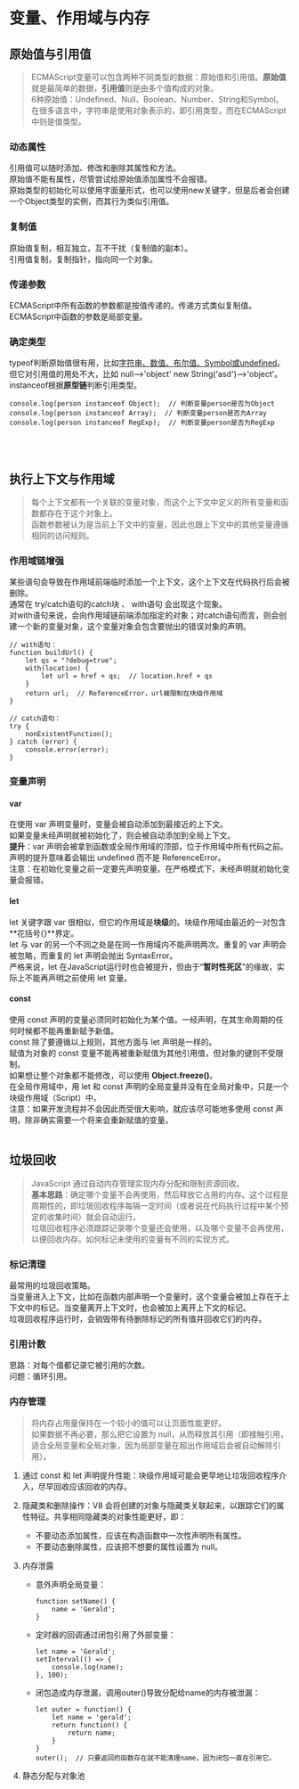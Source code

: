 # 变量、作用域与内存

## 原始值与引用值

> ECMAScript变量可以包含两种不同类型的数据：原始值和引用值。<b>原始值</b>就是最简单的数据，<b>引用值</b>则是由多个值构成的对象。<br>
6种原始值：Undefined、Null、Boolean、Number、String和Symbol。<br>
在很多语言中，字符串是使用对象表示的，即引用类型，而在ECMAScript中则是值类型。

### 动态属性

引用值可以随时添加、修改和删除其属性和方法。<br>
原始值不能有属性，尽管尝试给原始值添加属性不会报错。<br>
原始类型的初始化可以使用字面量形式，也可以使用new关键字，但是后者会创建一个Object类型的实例，而其行为类似引用值。

### 复制值

原始值复制，相互独立，互不干扰（复制值的副本）。<br>
引用值复制，复制指针，指向同一个对象。

### 传递参数

ECMAScript中所有函数的参数都是按值传递的。传递方式类似复制值。<br>
ECMAScript中函数的参数是局部变量。

### 确定类型

typeof判断原始值很有用，比如<u>字符串、数值、布尔值、Symbol或undefined</u>。但它对引用值的用处不大，比如 null-->'object'  new String('asd')-->'object'。<br>
instanceof根据**原型链**判断引用类型。
```
console.log(person instanceof Object);  // 判断变量person是否为Object
console.log(person instanceof Array);  // 判断变量person是否为Array
console.log(person instanceof RegExp);  // 判断变量person是否为RegExp
```
<br><br>

## 执行上下文与作用域

> 每个上下文都有一个关联的变量对象，而这个上下文中定义的所有变量和函数都存在于这个对象上。<br>
函数参数被认为是当前上下文中的变量，因此也跟上下文中的其他变量遵循相同的访问规则。

### 作用域链增强

某些语句会导致在作用域前端临时添加一个上下文，这个上下文在代码执行后会被删除。<br>
通常在 try/catch语句的catch块 、 with语句 会出现这个现象。<br>
对with语句来说，会向作用域链前端添加指定的对象；对catch语句而言，则会创建一个新的变量对象，这个变量对象会包含要抛出的错误对象的声明。
```
// with语句：
function buildUrl() {
    let qs = "?debug=true";
    with(location) {
        let url = href + qs;  // location.href + qs
    }
    return url;  // ReferenceError，url被限制在块级作用域
}

// catch语句：
try {
    nonExistentFunction();
} catch (error) {
    console.error(error);
}
```

### 变量声明

#### var
在使用 var 声明变量时，变量会被自动添加到最接近的上下文。<br>
如果变量未经声明就被初始化了，则会被自动添加到全局上下文。<br>
**提升**：var 声明会被拿到函数或全局作用域的顶部，位于作用域中所有代码之前。<br>
声明的提升意味着会输出 undefined 而不是 ReferenceError。<br>
注意：在初始化变量之前一定要先声明变量。在严格模式下，未经声明就初始化变量会报错。<br>

#### let
let 关键字跟 var 很相似，但它的作用域是**块级**的。块级作用域由最近的一对包含**花括号{}**界定。<br>
let 与 var 的另一个不同之处是在同一作用域内不能声明两次。重复的 var 声明会被忽略，而重复的 let 声明会抛出 SyntaxError。<br>
严格来说，let 在JavaScript运行时也会被提升，但由于“**暂时性死区**”的缘故，实际上不能再声明之前使用 let 变量。<br>

#### const
使用 const 声明的变量必须同时初始化为某个值。一经声明，在其生命周期的任何时候都不能再重新赋予新值。<br>
const 除了要遵循以上规则，其他方面与 let 声明是一样的。<br>
赋值为对象的 const 变量不能再被重新赋值为其他引用值，但对象的键则不受限制。<br>
如果想让整个对象都不能修改，可以使用 **Object.freeze()**。<br>
在全局作用域中，用 let 和 const 声明的全局变量并没有在全局对象中，只是一个块级作用域（Script）中。<br>
注意：如果开发流程并不会因此而受很大影响，就应该尽可能地多使用 const 声明，除非确实需要一个将来会重新赋值的变量。
<br><br>

## 垃圾回收

> JavaScript 通过自动内存管理实现内存分配和限制资源回收。<br>
**基本思路**：确定哪个变量不会再使用，然后释放它占用的内存。这个过程是周期性的，即垃圾回收程序每隔一定时间（或者说在代码执行过程中某个预定的收集时间）就会自动运行。<br>
垃圾回收程序必须跟踪记录哪个变量还会使用，以及哪个变量不会再使用，以便回收内存。如何标记未使用的变量有不同的实现方式。<br>

### 标记清理

最常用的垃圾回收策略。<br>
当变量进入上下文，比如在函数内部声明一个变量时，这个变量会被加上存在于上下文中的标记。当变量离开上下文时，也会被加上离开上下文的标记。<br>
垃圾回收程序运行时，会销毁带有待删除标记的所有值并回收它们的内存。

### 引用计数

思路：对每个值都记录它被引用的次数。<br>
问题：循环引用。

### 内存管理

> 将内存占用量保持在一个较小的值可以让页面性能更好。<br>
如果数据不再必要，那么把它设置为 null，从而释放其引用（即接触引用，适合全局变量和全局对象，因为局部变量在超出作用域后会被自动解除引用）。

1. 通过 const 和 let 声明提升性能：块级作用域可能会更早地让垃圾回收程序介入，尽早回收应该回收的内存。
2. 隐藏类和删除操作：V8 会将创建的对象与隐藏类关联起来，以跟踪它们的属性特征。共享相同隐藏类的对象性能更好，即：
    + 不要动态添加属性，应该在构造函数中一次性声明所有属性。
    + 不要动态删除属性，应该把不想要的属性设置为 null。

3. 内存泄露
    + 意外声明全局变量：
        ```
        function setName() {
            name = 'Gerald';
        }
        ```
    + 定时器的回调通过闭包引用了外部变量：
        ```
        let name = 'Gerald';
        setInterval(() => {
            console.log(name);
        }, 100);
        ```
    + 闭包造成内存泄漏，调用outer()导致分配给name的内存被泄漏：
        ```
        let outer = function() {
            let name = 'gerald';
            return function() {
                return name;
            }
        }
        outer();  // 只要返回的函数存在就不能清理name，因为闭包一直在引用它。
        ```
4. 静态分配与对象池
